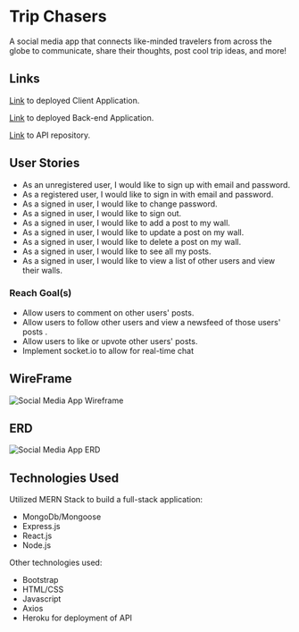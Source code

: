# Trip Chasers

A social media app that connects like-minded travelers from across the globe to communicate, share their thoughts, post cool trip ideas, and more!

## Links

[Link](https://stacycsolomon.github.io/Trip-Chasers-React/) to deployed Client Application.

[Link](https://fast-springs-02778.herokuapp.com) to deployed Back-end Application.

[Link](https://github.com/stacycsolomon/Trip-Chasers-API) to API repository.

## User Stories 

* As an unregistered user, I would like to sign up with email and password.
* As a registered user, I would like to sign in with email and password.
* As a signed in user, I would like to change password.
* As a signed in user, I would like to sign out.
* As a signed in user, I would like to add a post to my wall.
* As a signed in user, I would like to update a post on my wall.
* As a signed in user, I would like to delete a post on my wall.
* As a signed in user, I would like to see all my posts.
* As a signed in user, I would like to view a list of other users and view their walls.

### Reach Goal(s)
* Allow users to comment on other users' posts.
* Allow users to follow other users and view a newsfeed of those users' posts .
* Allow users to like or upvote other users' posts.
* Implement socket.io to allow for real-time chat

## WireFrame

![Social Media App Wireframe](https://media.git.generalassemb.ly/user/41949/files/bfc58774-65f8-4a7d-9395-b2bc02be36c4)

## ERD

![Social Media App ERD](https://media.git.generalassemb.ly/user/41949/files/32c68d75-724a-431e-b06a-c5ea47ca7a11)


## Technologies Used
Utilized MERN Stack to build a full-stack application:

* MongoDb/Mongoose
* Express.js
* React.js
* Node.js

Other technologies used:

* Bootstrap
* HTML/CSS
* Javascript
* Axios
* Heroku for deployment of API